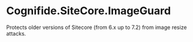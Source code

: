 Cognifide.SiteCore.ImageGuard
=============================

Protects older versions of Sitecore (from 6.x up to 7.2) from image resize attacks.
